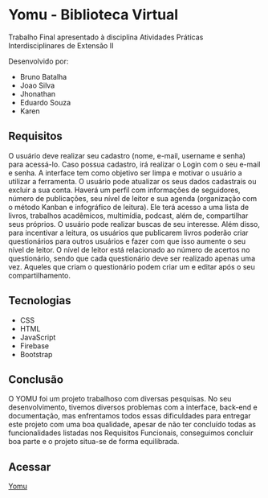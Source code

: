 # Yomu - Biblioteca Virtual

Trabalho Final apresentado à disciplina Atividades Práticas Interdisciplinares de Extensão II


Desenvolvido por:
- Bruno Batalha
- Joao Silva
- Jhonathan
- Eduardo Souza
- Karen

## Requisitos
O usuário deve realizar seu cadastro (nome, e-mail, username e senha) para acessá-lo. Caso possua cadastro, irá realizar o Login com o seu e-mail e senha. A interface tem como objetivo ser limpa e motivar o usuário a utilizar a ferramenta. O usuário pode atualizar os seus dados cadastrais ou excluir a sua conta. Haverá um perfil com informações de seguidores, número de publicações, seu nível de leitor e sua agenda (organização com o método Kanban e infográfico de leitura). Ele terá acesso a uma lista de livros, trabalhos acadêmicos, multimídia, podcast, além de, compartilhar seus próprios. O usuário pode realizar buscas de seu interesse. Além disso, para incentivar a leitura, os usuários que publicarem livros poderão criar questionários para outros usuários e fazer com que isso aumente o seu nível de leitor. O nível de leitor está relacionado ao número de acertos no questionário, sendo que cada questionário deve ser realizado apenas uma vez. Aqueles que criam o questionário podem criar um e editar após o seu compartilhamento. 

## Tecnologias
- CSS
- HTML
- JavaScript
- Firebase
- Bootstrap

## Conclusão
O YOMU foi um projeto trabalhoso com diversas pesquisas. No seu desenvolvimento, tivemos diversos problemas com a interface, back-end e documentação, mas enfrentamos todos essas dificuldades para entregar este projeto com uma boa qualidade, apesar de não ter concluído todas as funcionalidades listadas nos Requisitos Funcionais, conseguimos concluir boa parte e o projeto situa-se  de forma equilibrada.

## Acessar
[Yomu](https://joao-ssilva.github.io/Yomu/)